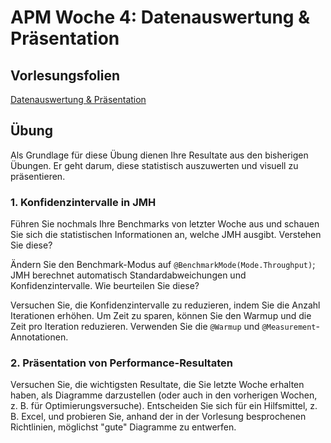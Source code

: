 # APM Woche 4: Datenauswertung & Präsentation

## Vorlesungsfolien

[Datenauswertung & Präsentation](Datenauswertung%20und%20Präsentation.pdf)


## Übung

Als Grundlage für diese Übung dienen Ihre Resultate aus den bisherigen 
Übungen. Er geht darum, diese statistisch auszuwerten und visuell zu 
präsentieren.


### 1. Konfidenzintervalle in JMH

Führen Sie nochmals Ihre Benchmarks von letzter Woche aus und schauen Sie 
sich die statistischen Informationen an, welche JMH ausgibt. Verstehen Sie 
diese?

Ändern Sie den Benchmark-Modus auf `@BenchmarkMode(Mode.Throughput)`; JMH 
berechnet automatisch Standardabweichungen und Konfidenzintervalle. Wie 
beurteilen Sie diese?

Versuchen Sie, die Konfidenzintervalle zu reduzieren, indem Sie die Anzahl 
Iterationen erhöhen. Um Zeit zu sparen, können Sie den Warmup und die Zeit 
pro Iteration reduzieren. Verwenden Sie die `@Warmup` und 
`@Measurement`-Annotationen.


### 2. Präsentation von Performance-Resultaten

Versuchen Sie, die wichtigsten Resultate, die Sie letzte Woche erhalten 
haben, als Diagramme darzustellen (oder auch in den vorherigen Wochen, z. B. 
für Optimierungsversuche). Entscheiden Sie sich für ein Hilfsmittel, z. B. 
Excel, und probieren Sie, anhand der in der Vorlesung besprochenen 
Richtlinien, möglichst "gute" Diagramme zu entwerfen.
